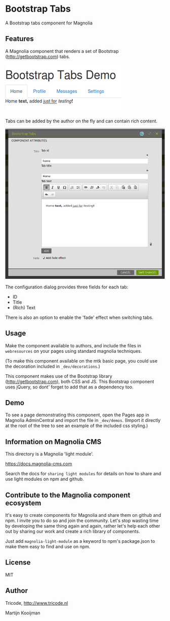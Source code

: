 # Bootstrap Tabs

A Bootstrap tabs component for Magnolia

## Features

A Magnolia component that renders a set of Bootstrap (<http://getbootstrap.com>) tabs.

![Demo page with component](_dev/README-bootstrap-tabs.png)

Tabs can be added by the author on the fly and can contain rich content.

![Component Dialog](_dev/README-bootstrap-tabs-dialog.png)

The configuration dialog provides three fields for each tab:
* ID
* Title
* (Rich) Text

There is also an option to enable the 'fade' effect when switching tabs.

## Usage

Make the component available to authors, and include the files in `webresources` on your pages using standard magnolia techniques.

(To make this component available on the mtk basic page, you could use the decoration included in `_dev/decorations`.)

This component makes use of the Bootstrap library (<http://getbootstrap.com>), both CSS and JS. This Bootstrap component uses jQuery, so dont' forget to add that as a dependency too.

## Demo

To see a page demonstrating this component, open the Pages app in Magnolia AdminCentral and import the file in `_dev/demos`. (Import it directly at the root of the tree to see an example of the included css styling.)

## Information on Magnolia CMS
This directory is a Magnolia 'light module'.

https://docs.magnolia-cms.com

Search the docs for `sharing light modules` for details on how to share and use light modules on npm and github.


## Contribute to the Magnolia component ecosystem

It's easy to create components for Magnolia and share them on github and npm. I invite you to do so and join the community. Let's stop wasting time by developing the same thing again and again, rather let's help each other out by sharing our work and create a rich library of components.

Just add `magnolia-light-module` as a keyword to npm's package.json to make them easy to find and use on npm.

## License

MIT

## Author

Tricode, http://www.tricode.nl

Martijn Kooijman
